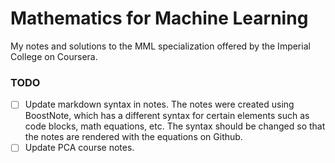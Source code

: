 # Mathematics for Machine Learning

My notes and solutions to the MML specialization offered by the Imperial College on Coursera.

### TODO

- [ ] Update markdown syntax in notes. The notes were created using BoostNote, which has a different syntax for certain elements such as code blocks, math equations, etc. The syntax should be changed so that the notes are rendered with the equations on Github.
- [ ] Update PCA course notes.
